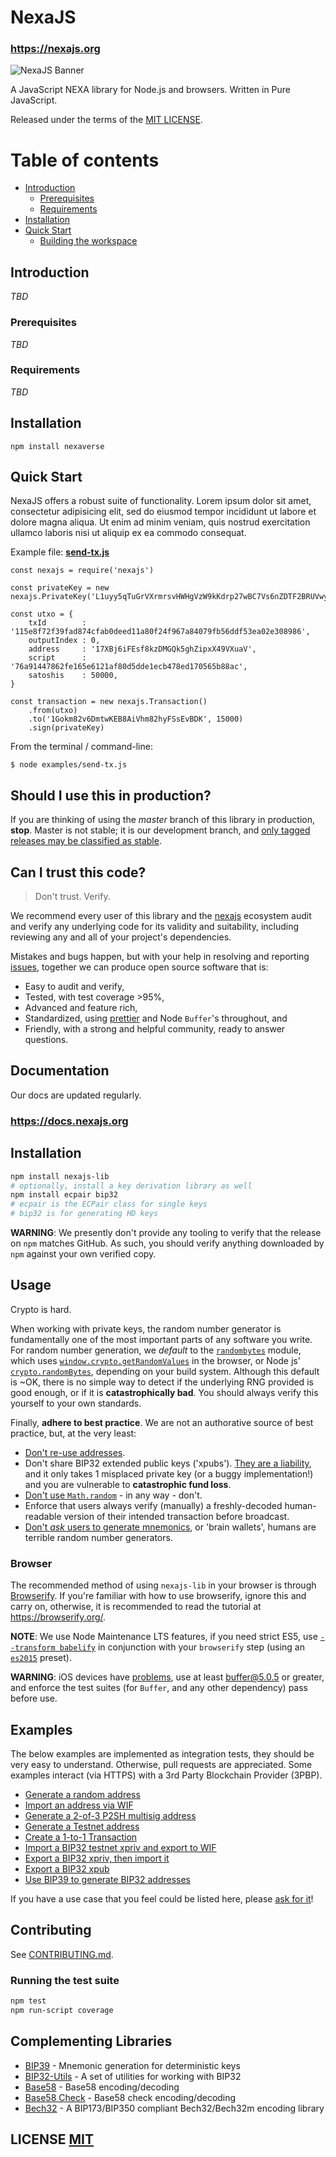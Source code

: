 # NexaJS

### https://nexajs.org

![NexaJS Banner](https://nexajs.org/banner.jpg)

A JavaScript NEXA library for Node.js and browsers. Written in Pure JavaScript.

Released under the terms of the [MIT LICENSE](LICENSE).


# Table of contents

- [Introduction](#introduction)
  - [Prerequisites](#prerequisites)
  - [Requirements](#requirements)
- [Installation](#installation)
- [Quick Start](#quick-start)
  - [Building the workspace](#building-the-workspace)


## Introduction

_TBD_

### Prerequisites

_TBD_

### Requirements

_TBD_


## Installation

```
npm install nexaverse
```

## Quick Start

NexaJS offers a robust suite of functionality.
Lorem ipsum dolor sit amet, consectetur adipisicing elit, sed do eiusmod tempor incididunt ut labore et dolore magna aliqua. Ut enim ad minim veniam, quis nostrud exercitation ullamco laboris nisi ut aliquip ex ea commodo consequat.

Example file: [__send-tx.js__](examples/send-tx.js)

```
const nexajs = require('nexajs')

const privateKey = new nexajs.PrivateKey('L1uyy5qTuGrVXrmrsvHWHgVzW9kKdrp27wBC7Vs6nZDTF2BRUVwy')

const utxo = {
    txId        : '115e8f72f39fad874cfab0deed11a80f24f967a84079fb56ddf53ea02e308986',
    outputIndex : 0,
    address     : '17XBj6iFEsf8kzDMGQk5ghZipxX49VXuaV',
    script      : '76a91447862fe165e6121af80d5dde1ecb478ed170565b88ac',
    satoshis    : 50000,
}

const transaction = new nexajs.Transaction()
    .from(utxo)
    .to('1Gokm82v6DmtwKEB8AiVhm82hyFSsEvBDK', 15000)
    .sign(privateKey)
```

From the terminal / command-line:

```
$ node examples/send-tx.js
```


## Should I use this in production?

If you are thinking of using the *master* branch of this library in production, __stop__. Master is not stable; it is our development branch, and [only tagged releases may be classified as stable](https://gitlab.com/modenero/nitojs/tags).


## Can I trust this code?
> Don't trust. Verify.

We recommend every user of this library and the [nexajs](https://gitlab.com/nexajs) ecosystem audit and verify any underlying code for its validity and suitability,  including reviewing any and all of your project's dependencies.

Mistakes and bugs happen, but with your help in resolving and reporting [issues](https://gitlab.com/modenero/nitojs/issues), together we can produce open source software that is:

- Easy to audit and verify,
- Tested, with test coverage >95%,
- Advanced and feature rich,
- Standardized, using [prettier](https://github.com/prettier/prettier) and Node `Buffer`'s throughout, and
- Friendly, with a strong and helpful community, ready to answer questions.


## Documentation

Our docs are updated regularly.

### https://docs.nexajs.org

## Installation
``` bash
npm install nexajs-lib
# optionally, install a key derivation library as well
npm install ecpair bip32
# ecpair is the ECPair class for single keys
# bip32 is for generating HD keys
```

__WARNING__: We presently don't provide any tooling to verify that the release on `npm` matches GitHub.  As such, you should verify anything downloaded by `npm` against your own verified copy.


## Usage
Crypto is hard.

When working with private keys, the random number generator is fundamentally one of the most important parts of any software you write.
For random number generation, we *default* to the [`randombytes`](https://github.com/crypto-browserify/randombytes) module, which uses [`window.crypto.getRandomValues`](https://developer.mozilla.org/en-US/docs/Web/API/window.crypto.getRandomValues) in the browser, or Node js' [`crypto.randomBytes`](https://nodejs.org/api/crypto.html#crypto_crypto_randombytes_size_callback), depending on your build system.
Although this default is ~OK, there is no simple way to detect if the underlying RNG provided is good enough, or if it is __catastrophically bad__.
You should always verify this yourself to your own standards.

Finally, __adhere to best practice__.
We are not an authorative source of best practice, but, at the very least:

* [Don't re-use addresses](https://en.bitcoin.it/wiki/Address_reuse).
* Don't share BIP32 extended public keys ('xpubs'). [They are a liability](https://bitcoin.stackexchange.com/questions/56916/derivation-of-parent-private-key-from-non-hardened-child), and it only takes 1 misplaced private key (or a buggy implementation!) and you are vulnerable to __catastrophic fund loss__.
* [Don't use `Math.random`](https://security.stackexchange.com/questions/181580/why-is-math-random-not-designed-to-be-cryptographically-secure) - in any way - don't.
* Enforce that users always verify (manually) a freshly-decoded human-readable version of their intended transaction before broadcast.
* [Don't *ask* users to generate mnemonics](https://en.bitcoin.it/wiki/Brainwallet#cite_note-1), or 'brain wallets',  humans are terrible random number generators.


### Browser
The recommended method of using `nexajs-lib` in your browser is through [Browserify](https://github.com/substack/node-browserify).
If you're familiar with how to use browserify, ignore this and carry on, otherwise, it is recommended to read the tutorial at https://browserify.org/.

__NOTE__: We use Node Maintenance LTS features, if you need strict ES5, use [`--transform babelify`](https://github.com/babel/babelify) in conjunction with your `browserify` step (using an [`es2015`](https://babeljs.io/docs/plugins/preset-es2015/) preset).

__WARNING__: iOS devices have [problems](https://github.com/feross/buffer/issues/136), use at least [buffer@5.0.5](https://github.com/feross/buffer/pull/155) or greater,  and enforce the test suites (for `Buffer`, and any other dependency) pass before use.

## Examples
The below examples are implemented as integration tests, they should be very easy to understand.
Otherwise, pull requests are appreciated.
Some examples interact (via HTTPS) with a 3rd Party Blockchain Provider (3PBP).

- [Generate a random address](https://gitlab.com/modenero/nitojs/blob/master/test/integration/addresses.spec.ts)
- [Import an address via WIF](https://gitlab.com/modenero/nitojs/blob/master/test/integration/addresses.spec.ts)
- [Generate a 2-of-3 P2SH multisig address](https://gitlab.com/modenero/nitojs/blob/master/test/integration/addresses.spec.ts)
- [Generate a Testnet address](https://gitlab.com/modenero/nitojs/blob/master/test/integration/addresses.spec.ts)
- [Create a 1-to-1 Transaction](https://gitlab.com/modenero/nitojs/blob/master/test/integration/transactions.spec.ts)
- [Import a BIP32 testnet xpriv and export to WIF](https://gitlab.com/modenero/nitojs/blob/master/test/integration/bip32.spec.ts)
- [Export a BIP32 xpriv, then import it](https://gitlab.com/modenero/nitojs/blob/master/test/integration/bip32.spec.ts)
- [Export a BIP32 xpub](https://gitlab.com/modenero/nitojs/blob/master/test/integration/bip32.spec.ts)
- [Use BIP39 to generate BIP32 addresses](https://gitlab.com/modenero/nitojs/blob/master/test/integration/bip32.spec.ts)

If you have a use case that you feel could be listed here, please [ask for it](https://gitlab.com/modenero/nitojs/issues/new)!


## Contributing
See [CONTRIBUTING.md](CONTRIBUTING.md).


### Running the test suite

``` bash
npm test
npm run-script coverage
```

## Complementing Libraries
- [BIP39](https://gitlab.com/nexajs/bip39) - Mnemonic generation for deterministic keys
- [BIP32-Utils](https://gitlab.com/nexajs/bip32-utils) - A set of utilities for working with BIP32
- [Base58](https://github.com/cryptocoinjs/bs58) - Base58 encoding/decoding
- [Base58 Check](https://gitlab.com/nexajs/bs58check) - Base58 check encoding/decoding
- [Bech32](https://gitlab.com/nexajs/bech32) - A BIP173/BIP350 compliant Bech32/Bech32m encoding library


## LICENSE [MIT](LICENSE)
